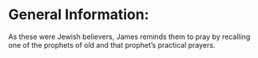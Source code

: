 # General Information:

As these were Jewish believers, James reminds them to pray by recalling one of the prophets of old and that prophet’s practical prayers.